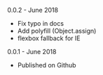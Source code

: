 0.0.2 - June 2018
* Fix typo in docs
* Add polyfill (Object.assign)
* flexbox fallback for IE

0.0.1 - June 2018
* Published on Github
